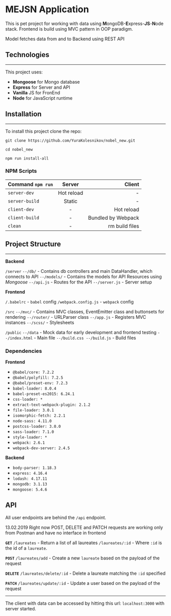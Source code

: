 # MEJSN Application

This is pet project for working with data using **M**ongoDB-**E**xpress-**JS**-**N**ode stack.
Frontend is build using MVC pattern in OOP paradigm.

Model fetches data from and to Backend using REST API

## Technologies
---
This project uses:
* **Mongoose** for Mongo database
* **Express** for Server and API
* **Vanilla** JS for FronEnd
* **Node** for JavaScript runtime

## Installation
---
To install this project clone the repo:
```
git clone https://github.com/YuraKolesnikov/nobel_new.git
```

```
cd nobel_new
```

```
npm run install-all
```

### NPM Scripts

|Command `npm run`  |Server |Client |
|--- |:---:|---:|
|`server-dev`|Hot reload | - |
|`server-build`|Static | - |
|`client-dev`| - |Hot reload |
|`client-build`| - |Bundled by Webpack |
|`clean`| - |rm build files|

## Project Structure
---
**Backend**

`/server`
`--/db/` - Contains db controllers and main DataHandler, which connects to API
`--/models/` - Contains the models for API Resources using *Mongoose*
`--/api.js` - Routes for the API
`--/server.js` - Server setup

**Frontend**

`/.babelrc` - `babel` config
`/webpack.config.js` - `webpack` config

`/src`
`--/mvc/` - Contains MVC classes, EventEmitter class and buttonsets for rendering
`--/router/` - URLParser class
`--/app.js` - Registers MVC instances
`--/scss/` - Stylesheets

`/public`
`--/data` - Mock data for early development and frontend testing
`--/index.html` - Main file
`
--/build.css
--/build.js
` - Build files

### Dependencies

**Frontend**
* `@babel/core: 7.2.2`
* `@babel/polyfill: 7.2.5`
* `@babel/preset-env: 7.2.3`
* `babel-loader: 8.0.4`
* `babel-preset-es2015: 6.24.1`
* `css-loader: *`
* `extract-text-webpack-plugin: 2.1.2`
* `file-loader: 3.0.1`
* `isomorphic-fetch: 2.2.1`
* `node-sass: 4.11.0`
* `postcss-loader: 3.0.0`
* `sass-loader: 7.1.0`
* `style-loader: *`
* `webpack: 2.6.1`
* `webpack-dev-server: 2.4.5`

**Backend**
* `body-parser: 1.18.3`
* `express: 4.16.4`
* `lodash: 4.17.11`
* `mongodb: 3.1.13`
* `mongoose: 5.4.6`

## API
All user endpoints are behind the `/api` endpoint.

13.02.2019
Right now POST, DELETE and PATCH requests are working only from Postman and have no interface in frontend

**`GET`**
`/laureates` - Return a list of all laureates
`/laureates/:id` - Where `:id` is the id of a `laureate`.

**`POST`**
`/laureates/add` - Create a new `laureate` based on the payload of the request

**`DELETE`**
`/laureates/delete/:id` - Delete a laureate matching the `:id` specified

**`PATCH`**
`/laureates/update/:id` - Update a user based on the payload of the request

---
The client with data can be accessed by hitting this url:
`localhost:3000` with server started.
